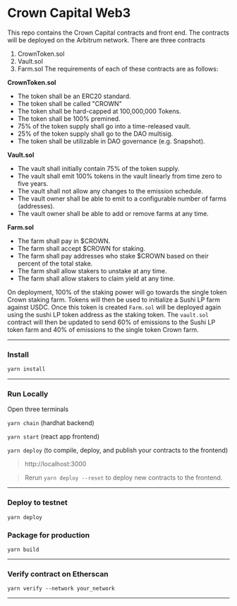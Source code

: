 # Crown Capital Web3

This repo contains the Crown Capital contracts and front end. The contracts will be deployed on the Arbitrum network.
There are three contracts

1. CrownToken.sol
2. Vault.sol
3. Farm.sol The requirements of each of these contracts are as follows:

**CrownToken.sol**

- The token shall be an ERC20 standard.
- The token shall be called "CROWN"
- The token shall be hard-capped at 100,000,000 Tokens.
- The token shall be 100% premined.
- 75% of the token supply shall go into a time-released vault.
- 25% of the token supply shall go to the DAO multisig.
- The token shall be utilizable in DAO governance (e.g. Snapshot).

**Vault.sol**

- The vault shall initially contain 75% of the token supply.
- The vault shall emit 100% tokens in the vault linearly from time zero to five years.
- The vault shall not allow any changes to the emission schedule.
- The vault owner shall be able to emit to a configurable number of farms (addresses).
- The vault owner shall be able to add or remove farms at any time.

**Farm.sol**

- The farm shall pay in $CROWN.
- The farm shall accept $CROWN for staking.
- The farm shall pay addresses who stake $CROWN based on their percent of the total stake.
- The farm shall allow stakers to unstake at any time.
- The farm shall allow stakers to claim yield at any time.

On deployment, 100% of the staking power will go towards the single token Crown staking farm. Tokens will then be used
to initialize a Sushi LP farm against USDC. Once this token is created `Farm.sol`
will be deployed again using the sushi LP token address as the staking token. The `vault.sol` contract will then be
updated to send 60% of emissions to the Sushi LP token farm and 40% of emissions to the single token Crown farm.

---

### Install

```bash
yarn install
```

---

### Run Locally

Open three terminals

`yarn chain` (hardhat backend)

`yarn start` (react app frontend)

`yarn deploy` (to compile, deploy, and publish your contracts to the frontend)

> http://localhost:3000

> Rerun `yarn deploy --reset` to deploy new contracts to the frontend.


---

### Deploy to testnet

`yarn deploy`

### Package for production

`yarn build`

---

### Verify contract on Etherscan

`yarn verify --network your_network`

---
